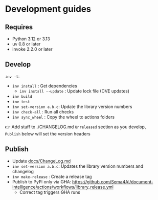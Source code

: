 # Development guides

## Requires

- Python 3.12 or 3.13
- uv 0.8 or later
- invoke 2.2.0 or later

## Develop

`inv -l`:
- `inv install` : Get dependencies
  - `inv install --update` : Update lock file (CVE updates)
- `inv build`
- `inv test`
- `inv set-version a.b.c`: Update the library version numbers
- `inv check-all` : Run all checks
- `inv sync_wheel` : Copy the wheel to actions folders

👉 Add stuff to ./CHANGELOG.md `Unreleased` section as you develop, `Publish` below will set the version headers 

## Publish
- Update [docs/ChangeLog.md](./docs/CHAngeLOG.md)
- `inv set-version a.b.c`: Updates the library version numbers and changelog
- `inv make-release` : Create a release tag
- Publish to PyPI only via GHA: https://github.com/Sema4AI/document-intelligence/actions/workflows/library_release.yml
  - Correct tag triggers GHA runs  
